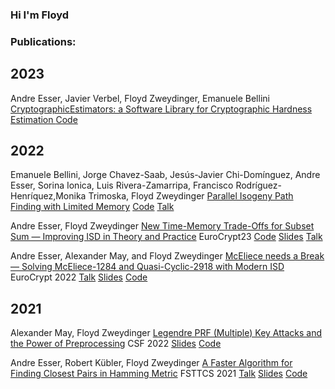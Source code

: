 ### Hi I'm Floyd

### Publications:

## 2023
Andre Esser, Javier Verbel, Floyd Zweydinger, Emanuele Bellini
[CryptographicEstimators: a Software Library for Cryptographic Hardness Estimation ](https://eprint.iacr.org/2023/589) [Code](https://github.com/Crypto-TII/CryptographicEstimators)

## 2022

Emanuele Bellini, Jorge Chavez-Saab, Jesús-Javier Chi-Domínguez, Andre Esser, Sorina Ionica, Luis Rivera-Zamarripa, Francisco Rodríguez-Henríquez,Monika Trimoska, Floyd Zweydinger
[Parallel Isogeny Path Finding with Limited Memory](https://eprint.iacr.org/2022/1464) [Code](https://github.com/TheSIPFDTeam/SIPFD) [Talk](https://www.youtube.com/watch?v=0ycz9MQquZw&list=PL1aGzrAyzO_D-3uKJAxo_080dCLf2NZle&index=10)

Andre Esser, Floyd Zweydinger
[New Time-Memory Trade-Offs for Subset Sum — Improving ISD in Theory and Practice](https://eprint.iacr.org/2022/1329) EuroCrypt23 [Code](https://github.com/FloydZ/decoding) [Slides](https://informatik.rub.de/wp-content/uploads/2023/05/talk.pdf) [Talk](https://www.youtube.com/watch?v=L01SOhpSvlA)

Andre Esser, Alexander May, and Floyd Zweydinger
[McEliece needs a Break — Solving McEliece-1284 and Quasi-Cyclic-2918 with Modern ISD](https://eprint.iacr.org/2021/1634) EuroCrypt 2022 [Talk](https://www.youtube.com/watch?v=nkRpkf4efuE) [Slides](https://informatik.rub.de/wp-content/uploads/2022/10/Slides.pdf) [Code](https://github.com/FloydZ/decoding)


## 2021
Alexander May, Floyd Zweydinger
[Legendre PRF (Multiple) Key Attacks and the Power of Preprocessing](https://eprint.iacr.org/2021/645) CSF 2022 [Slides](https://informatik.rub.de/wp-content/uploads/2022/10/Slides-1.pdf) [Code](https://github.com/FloydZ/prep-legendre)

Andre Esser, Robert Kübler, Floyd Zweydinger
[A Faster Algorithm for Finding Closest Pairs in Hamming Metric](https://arxiv.org/abs/2102.02597) FSTTCS 2021 [Talk](https://www.youtube.com/watch?v=yit-XdpXw04) [Slides](https://informatik.rub.de/wp-content/uploads/2022/10/Slides-2.pdf) [Code](https://github.com/FloydZ/NNAlgorithm)
